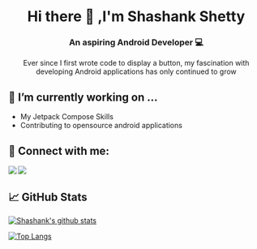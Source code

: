 <h1 align="center">
Hi there 👋 ,I'm Shashank Shetty
</h1>

<h3 align="center">
An aspiring Android Developer 💻
</h3> 

<p align="center">
Ever since I first wrote code to display a button, my fascination with developing Android applications has only continued to grow
</p>

## 🔭 I’m currently working on ...

- My Jetpack Compose Skills
- Contributing to opensource android applications

## 🤝 Connect with me:

<a href="https://www.linkedin.com/in/shashank-s-0b2ab3208"><img align="left" src="https://img.shields.io/badge/LinkedIn-0077B5?style=for-the-badge&logo=linkedin&logoColor=white"/></a>
<a href="https://leetcode.com/Shashank_shetty"><img align="left" src="https://img.shields.io/badge/-LeetCode-FFA116?style=for-the-badge&logo=LeetCode&logoColor=black"/></a>

</br>


## 📈 GitHub Stats 

[![Shashank's github stats](https://github-readme-stats.vercel.app/api?username=shashank-0-0&theme=merko)](https://github.com/shashank-0-0)

[![Top Langs](https://github-readme-stats.vercel.app/api/top-langs/?username=shashank-0-0&layout=compact)](https://github.com/shashank-0-0)
